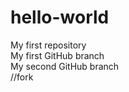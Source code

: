 # hello-world
My first repository <br>
My first GitHub branch <br>
My second GitHub branch <br>
//fork
